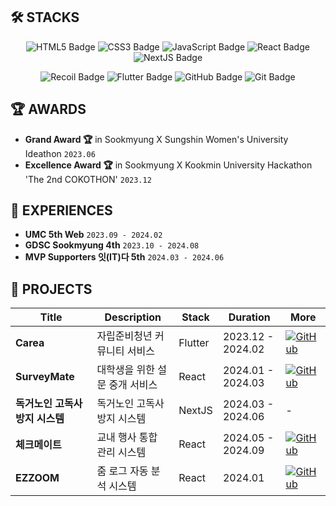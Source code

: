 ## 🛠 STACKS

<div align="center">
  
  ![HTML5 Badge](https://img.shields.io/badge/html5-E34F26?style=for-the-badge&logo=html5&logoColor=white) 
  ![CSS3 Badge](https://img.shields.io/badge/css-1572B6?style=for-the-badge&logo=css3&logoColor=white) 
  ![JavaScript Badge](https://img.shields.io/badge/javascript-F7DF1E?style=for-the-badge&logo=javascript&logoColor=black)
  ![React Badge](https://img.shields.io/badge/react-61DAFB?style=for-the-badge&logo=react&logoColor=black) 
  ![NextJS Badge](https://img.shields.io/badge/next.js-000000?style=for-the-badge&logo=nextdotjs&logoColor=white)
  
  ![Recoil Badge](https://img.shields.io/badge/recoil-3578E5?style=for-the-badge&logo=recoil&logoColor=white) 
  ![Flutter Badge](https://img.shields.io/badge/flutter-02569B?style=for-the-badge&logo=flutter&logoColor=white)
  ![GitHub Badge](https://img.shields.io/badge/github-181717?style=for-the-badge&logo=github&logoColor=white) 
  ![Git Badge](https://img.shields.io/badge/git-F05032?style=for-the-badge&logo=git&logoColor=white)

</div>

## 🏆 AWARDS

- **Grand Award 🏆** in Sookmyung X Sungshin Women's University Ideathon `2023.06`
- **Excellence Award 🏆** in Sookmyung X Kookmin University Hackathon 'The 2nd COKOTHON' `2023.12`

## 🌟 EXPERIENCES

- **UMC 5th Web** `2023.09 - 2024.02`
- **GDSC Sookmyung 4th** `2023.10 - 2024.08`
- **MVP Supporters 잇(IT)다 5th** `2024.03 - 2024.06`
  
## 🚀 PROJECTS

| Title                           | Description                 | Stack   | Duration         | More                                                                                                      |
|---------------------------------|-----------------------------|---------|------------------|-----------------------------------------------------------------------------------------------------------|
| **Carea**                       | 자립준비청년 커뮤니티 서비스  | Flutter | 2023.12 - 2024.02 | [![GitHub](https://img.shields.io/badge/GitHub-black?style=for-the-badge&logo=github)](https://github.com/Team-Carea/Carea-submit) |
| **SurveyMate**                  | 대학생을 위한 설문 중개 서비스 | React   | 2024.01 - 2024.03 | [![GitHub](https://img.shields.io/badge/GitHub-black?style=for-the-badge&logo=github)](https://github.com/hanjeonghyun/surveymate) |
| **독거노인 고독사 방지 시스템**    | 독거노인 고독사 방지 시스템      | NextJS  | 2024.03 - 2024.06 | -                                                                                                         |
| **체크메이트**                   | 교내 행사 통합 관리 시스템       | React   | 2024.05 - 2024.09 | [![GitHub](https://img.shields.io/badge/GitHub-black?style=for-the-badge&logo=github)](https://github.com/CheckMate-sookmyung/CheckMate-client) |
| **EZZOOM**                   | 줌 로그 자동 분석 시스템     | React   | 2024.01 | [![GitHub](https://img.shields.io/badge/GitHub-black?style=for-the-badge&logo=github)](https://github.com/EZZ00M) |
